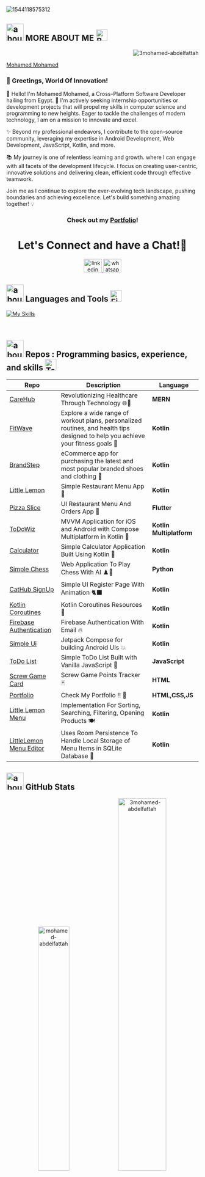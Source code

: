 ![1544118575312](https://user-images.githubusercontent.com/51374446/149413490-fb3a6507-eb23-4e08-a756-842c47727978.jpg)


## <img width="45" alt="about" src="https://raw.github.com/elizarov/elizarov/master/about.png">  MORE ABOUT ME  <img src="https://user-images.githubusercontent.com/74038190/216120986-f2752ca9-fe82-4aa3-befe-0a58db010d85.png" alt="Beaming Face with Smiling Eyes" width="30" />

<p align="right"> <img src="https://komarev.com/ghpvc/?username=3mohamed-abdelfattah&label=Profile%20views&color=0e75b6&style=flat" alt="3mohamed-abdelfattah" /> </p>

<div class="badge-base LI-profile-badge" data-locale="en_US" data-size="medium" data-theme="light" data-type="VERTICAL" data-vanity="mohamed-devmaster" data-version="v1"><a class="badge-base__link LI-simple-link" href="https://eg.linkedin.com/in/mohamed-devmaster?trk=profile-badge">Mohamed Mohamed</a></div>

### 🌟 Greetings, World Of Innovation!
<p>
👋 Hello! I'm Mohamed Mohamed, a Cross-Platform Software Developer hailing from Egypt. 🚀 I'm actively seeking internship opportunities or development projects that will propel my skills in computer science and programming to new heights. Eager to tackle the challenges of modern technology, I am on a mission to innovate and excel.

✨ Beyond my professional endeavors, I contribute to the open-source community, leveraging my expertise in Android Development, Web Development, JavaScript, Kotlin, and more.

📚 My journey is one of relentless learning and growth. where I can engage with all facets of the development lifecycle. I focus on creating user-centric, innovative solutions and delivering clean, efficient code through effective teamwork.

Join me as I continue to explore the ever-evolving tech landscape, pushing boundaries and achieving excellence. Let's build something amazing together! 💡
</p>

<h3 align="center">
  
  Check out my [Portfolio](https://3mohamed-abdelfattah.github.io/Portfolio/)!

</h3>

<h1 align="center">
  Let's Connect and have a Chat!💬
</h1>
<p align="center">
<div align="center">
  <a href="https://www.linkedin.com/in/mohamed-devmaster/" target="_blank">
    <img src="https://raw.githubusercontent.com/maurodesouza/profile-readme-generator/master/src/assets/icons/social/linkedin/default.svg" width="47" height="35" alt="linkedin logo"  />
  </a>
  <a href="https://wa.me/+201005548673" target="_blank">
    <img src="https://raw.githubusercontent.com/maurodesouza/profile-readme-generator/master/src/assets/icons/social/whatsapp/default.svg" width="47" height="35" alt="whatsapp logo" />
  </a>
</div>
</p>




 ## <img width="45" alt="about" src="https://raw.github.com/elizarov/elizarov/master/about.png"> Languages and Tools   <img src="https://user-images.githubusercontent.com/74038190/216122041-518ac897-8d92-4c6b-9b3f-ca01dcaf38ee.png" alt="Fire" width="30" />


 
[![My Skills](https://skillicons.dev/icons?i=js,kotlin,cpp,java,py,html,css,react,bootstrap,flutter,ktor,idea,androidstudio,atom,vscode,firebase,sqlite,reactivex,gradle,git,github,linux,figma,blender,ai,pr,postman,stackoverflow,bash,netlify)](https://skillicons.dev)

<br/>





 ## <img width="45" alt="about" src="https://raw.github.com/elizarov/elizarov/master/about.png"> Repos : Programming basics, experience, and skills   <img src="https://user-images.githubusercontent.com/74038190/216120974-24a76b31-7f39-41f1-a38f-b3c1377cc612.png" alt="Teacup Without Handle" width="30" />


|       **Repo**            |   **Description** |  **Language**  |
| ------------------------- | ----------------- | -------------- |
|   [CareHub](https://github.com/3mohamed-abdelfattah/Virtual_Project)  | Revolutionizing Healthcare Through Technology 🌐🚀 | **MERN** |
|   [FitWave](https://github.com/3mohamed-abdelfattah/FitWave)  | Explore a wide range of workout plans, personalized routines, and health tips designed to help you achieve your fitness goals 💪 | **Kotlin** |
|   [BrandStep](https://github.com/3mohamed-abdelfattah/BrandStep)  | eCommerce app for purchasing the latest and most popular branded shoes and clothing 🛒 | **Kotlin** |
|   [Little Lemon](https://github.com/3mohamed-abdelfattah/Little_Lemon_Project)  | Simple Restaurant Menu App 🍉 | **Kotlin** |
|   [Pizza Slice](https://github.com/3mohamed-abdelfattah/Restaurant_APP)  | UI Restaurant Menu And Orders App 🍕 | **Flutter** |
|   [ToDoWiz](https://github.com/3mohamed-abdelfattah/ToDoWiz)  | MVVM Application for iOS and Android with Compose Multiplatform in Kotlin 📃 | **Kotlin Multiplatform** |
|   [Calculator](https://github.com/3mohamed-abdelfattah/Calculator)  | Simple Calculator Application Built Using Kotlin 🧮 | **Kotlin** |
|   [Simple Chess](https://github.com/3mohamed-abdelfattah/Simple-Chess-Game)  | Web Application To Play Chess With AI ♟️🤖 | **Python** |
|   [CatHub SignUp](https://github.com/3mohamed-abdelfattah/CatHub_SignUp)  | Simple UI Register Page With Animation 🐈‍⬛ | **Kotlin** |
|   [Kotlin Coroutines](https://github.com/3mohamed-abdelfattah/Kotlin-Coroutines)  | Kotlin Coroutines Resources 👾 |  **Kotlin** |
|   [Firebase Authentication ](https://github.com/3mohamed-abdelfattah/Firebase-Email-Authentication)  | Firebase Authentication With Email 🔥 | **Kotlin** |
|   [Simple Ui](https://github.com/3mohamed-abdelfattah/JetPack-Compose)  | Jetpack Compose for building Android UIs 💥 |  **Kotlin** |
|   [ToDo List](https://github.com/3mohamed-abdelfattah/JavaScript-ITI-Task)  | Simple ToDo List Built with Vanilla JavaScript 📃 |  **JavaScript** |
|   [Screw Game Card](https://github.com/3mohamed-abdelfattah/Screw-Card)  | Screw Game Points Tracker 🃏 |  **HTML** |
|   [Portfolio](https://github.com/3mohamed-abdelfattah/Portfolio)  | Check My Portfolio !! 🤵 |  **HTML,CSS,JS** |
|   [Little Lemon Menu](https://github.com/3mohamed-abdelfattah/Little-Lemon-Menu)  | Implementation For Sorting, Searching, Filtering, Opening Products 🍽️ |  **Kotlin** |
|   [LittleLemon Menu Editor](https://github.com/3mohamed-abdelfattah/LittleLemon-Menu-Editor)  | Uses Room Persistence To Handle Local Storage of Menu Items in SQLite Database 🎈 |  **Kotlin** |


## <img width="45" alt="about" src="https://raw.github.com/elizarov/elizarov/master/about.png"> GitHub Stats


<div align="center">
  <img src="https://github-readme-stats.vercel.app/api/top-langs/?username=3mohamed-abdelfattah&layout=compact&hide_border=true" width="40.5%" alt="mohamed-abdelfattah" />
    <img src="https://github-readme-stats.vercel.app/api?username=3mohamed-abdelfattah&show_icons=true&hide_border=true&line_height=27" alt="3mohamed-abdelfattah" width="50%" />
</div>


<div align="center" >
<a href="https://github.com/3mohamed-abdelfattah">
  <img src="https://github-readme-streak-stats.herokuapp.com/?user=3mohamed-abdelfattah&hide_border=true&bg_color=0D1117" width="75%" alt="mohamed-abdelfattah" />
</a>
</div>

<h1 align="center">
     IT WAS NICE MEETING YOU!   <img src="https://user-images.githubusercontent.com/74038190/216120981-b9507c36-0e04-4469-8e27-c99271b45ba5.png" alt="Handshake" width="30" />
</h1>


<img src="https://user-images.githubusercontent.com/74038190/225813708-98b745f2-7d22-48cf-9150-083f1b00d6c9.gif" width="100%">
<br><br>
